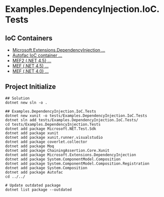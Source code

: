# Examples.DependencyInjection.IoC.Tests

## IoC Containers

- [Microsoft.Extensions.DependencyInjection ...](./DependencyInjection.Tests/)
- [Autofac IoC container ...](./DependencyInjection.Autofac.Tests/)
- [MEF2 (.NET 4.5)  ...](./DependencyInjection.Mef2.Tests/)
- [MEF (.NET 4.5)  ...](./DependencyInjection.Mef1.Registration.Tests/)
- [MEF (.NET 4.0) ...](./DependencyInjection.Mef1.Tests/)

## Project Initialize

```shell
## Solution
dotnet new sln -o .

## Examples.DependencyInjection.IoC.Tests
dotnet new xunit -o tests/Examples.DependencyInjection.IoC.Tests
dotnet sln add tests/Examples.DependencyInjection.IoC.Tests/
cd tests/Examples.DependencyInjection.Tests
dotnet add package Microsoft.NET.Test.Sdk
dotnet add package xunit
dotnet add package xunit.runner.visualstudio
dotnet add package coverlet.collector
dotnet add package Moq
dotnet add package ChainingAssertion.Core.Xunit
dotnet add package Microsoft.Extensions.DependencyInjection
dotnet add package System.ComponentModel.Composition
dotnet add package System.ComponentModel.Composition.Registration
dotnet add package System.Composition
dotnet add package Autofac
cd ../../

# Update outdated package
dotnet list package --outdated
```
